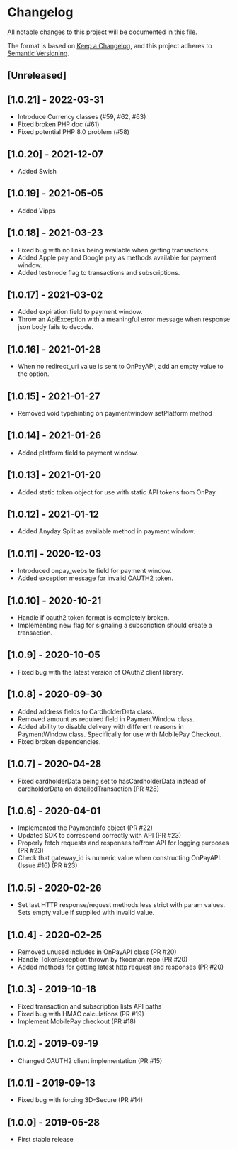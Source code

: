 # Changelog
All notable changes to this project will be documented in this file.

The format is based on [Keep a Changelog](https://keepachangelog.com/en/1.0.0/),
and this project adheres to [Semantic Versioning](https://semver.org/spec/v2.0.0.html).

## [Unreleased]

## [1.0.21] - 2022-03-31
- Introduce Currency classes (#59, #62, #63)
- Fixed broken PHP doc (#61)
- Fixed potential PHP 8.0 problem  (#58)

## [1.0.20] - 2021-12-07
- Added Swish

## [1.0.19] - 2021-05-05
- Added Vipps

## [1.0.18] - 2021-03-23
- Fixed bug with no links being available when getting transactions
- Added Apple pay and Google pay as methods available for payment window.
- Added testmode flag to transactions and subscriptions.

## [1.0.17] - 2021-03-02
- Added expiration field to payment window.
- Throw an ApiException with a meaningful error message when response json body fails to decode.

## [1.0.16] - 2021-01-28
- When no redirect_uri value is sent to OnPayAPI, add an empty value to the option.

## [1.0.15] - 2021-01-27
- Removed void typehinting on paymentwindow setPlatform method

## [1.0.14] - 2021-01-26
- Added platform field to payment window.

## [1.0.13] - 2021-01-20
- Added static token object for use with static API tokens from OnPay.

## [1.0.12] - 2021-01-12
- Added Anyday Split as available method in payment window.

## [1.0.11] - 2020-12-03
- Introduced onpay_website field for payment window.
- Added exception message for invalid OAUTH2 token.

## [1.0.10] - 2020-10-21
- Handle if oauth2 token format is completely broken.
- Implementing new flag for signaling a subscription should create a transaction.

## [1.0.9] - 2020-10-05
- Fixed bug with the latest version of OAuth2 client library.

## [1.0.8] - 2020-09-30
- Added address fields to CardholderData class.
- Removed amount as required field in PaymentWindow class.
- Added ability to disable delivery with different reasons in PaymentWindow class. Specifically for use with MobilePay Checkout.
- Fixed broken dependencies.

## [1.0.7] - 2020-04-28
- Fixed cardholderData being set to hasCardholderData instead of cardholderData on detailedTransaction (PR #28)

## [1.0.6] - 2020-04-01
- Implemented the PaymentInfo object (PR #22)
- Updated SDK to correspond correctly with API (PR #23)
- Properly fetch requests and responses to/from API for logging purposes (PR #23)
- Check that gateway_id is numeric value when constructing OnPayAPI. (Issue #16) (PR #23)

## [1.0.5] - 2020-02-26
- Set last HTTP response/request methods less strict with param values. Sets empty value if supplied with invalid value.

## [1.0.4] - 2020-02-25
- Removed unused includes in OnPayAPI class (PR #20)
- Handle TokenException thrown by fkooman repo (PR #20)
- Added methods for getting latest http request and responses (PR #20)

## [1.0.3] - 2019-10-18
- Fixed transaction and subscription lists API paths
- Fixed bug with HMAC calculations (PR #19)
- Implement MobilePay checkout (PR #18)

## [1.0.2] - 2019-09-19
- Changed OAUTH2 client implementation (PR #15)

## [1.0.1] - 2019-09-13
- Fixed bug with forcing 3D-Secure (PR #14)

## [1.0.0] - 2019-05-28
- First stable release
